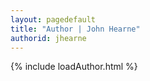 ```yaml
---
layout: pagedefault
title: "Author | John Hearne"
authorid: jhearne
---
```

{% include loadAuthor.html %}